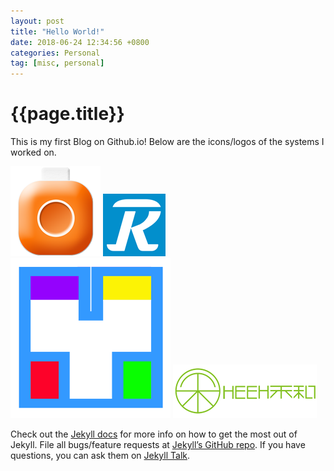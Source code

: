 ```yaml
---
layout: post
title: "Hello World!"
date: 2018-06-24 12:34:56 +0800
categories: Personal
tag: [misc, personal]
---
```


# {{page.title}}

This is my first Blog on Github.io! Below are the icons/logos of the systems I worked on.

![Moli 图标](/assets/images/moli.png)
![Rkt 图标](/assets/images/logo.gif)
![HYTech 图标](/assets/images/hylogo.png)
![HEEH 图标](/assets/images/logo.png)

Check out the [Jekyll docs][jekyll-docs] for more info on how to get the most out of Jekyll. File all bugs/feature requests at [Jekyll’s GitHub repo][jekyll-gh]. If you have questions, you can ask them on [Jekyll Talk][jekyll-talk].

[jekyll-docs]: https://jekyllrb.com/docs/home
[jekyll-gh]: https://github.com/jekyll/jekyll
[jekyll-talk]: https://talk.jekyllrb.com/
